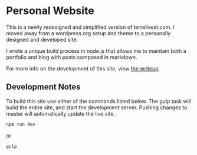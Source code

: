 # Personal Website

This is a newly redesigned and simplified version of terrellvest.com. I moved away from a wordpress.org setup and theme to a personally designed and developed site.

I wrote a unique build process in node.js that allows me to maintain both a portfolio and blog with posts composed in markdown.

For more info on the development of this site, view [the writeup](https://terrellvest.com/portfolio/personal-website/).

## Development Notes

To build this site use either of the commands listed below. The gulp task will build the entire site, and start the development server. Pushing changes to master will automatically update the live site.
```sh
npm run dev
```
or
```sh
gulp
```
